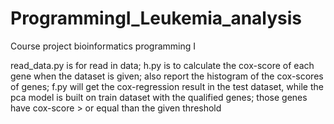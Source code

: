 # ProgrammingI_Leukemia_analysis
Course project bioinformatics programming I


read_data.py is for read in data;
h.py is to calculate the cox-score of each gene when the dataset is given; also report the histogram of the cox-scores of genes; 
f.py will get the cox-regression result in the test dataset, while the pca model is built on train dataset with the qualified genes; those genes have cox-score > or equal than the given threshold 
